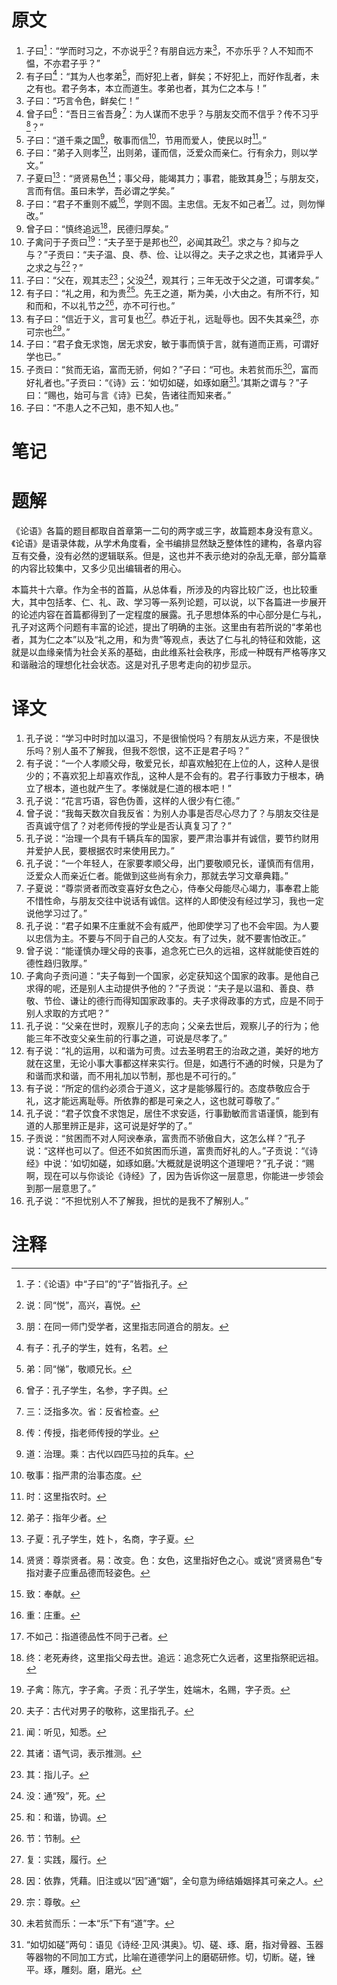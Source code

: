 # 原文
1. 子曰[^1]：“学而时习之，不亦说乎[^2]？有朋自远方来[^3]，不亦乐乎？人不知而不愠，不亦君子乎？”
2. 有子曰[^4]：“其为人也孝弟[^5]，而好犯上者，鲜矣；不好犯上，而好作乱者，未之有也。君子务本，本立而道生。孝弟也者，其为仁之本与！”
3. 子曰：“巧言令色，鲜矣仁！”
4. 曾子曰[^6]：“吾日三省吾身[^7]：为人谋而不忠乎？与朋友交而不信乎？传不习乎[^8]？”
5. 子曰：“道千乘之国[^9]，敬事而信[^10]，节用而爱人，使民以时[^11]。”
6. 子曰：“弟子入则孝[^12]，出则弟，谨而信，泛爱众而亲仁。行有余力，则以学文。”
7. 子夏曰[^13]：“贤贤易色[^14]；事父母，能竭其力；事君，能致其身[^15]；与朋友交，言而有信。虽曰未学，吾必谓之学矣。”
8. 子曰：“君子不重则不威[^16]，学则不固。主忠信。无友不如己者[^17]。过，则勿惮改。”
9. 曾子曰：“慎终追远[^18]，民德归厚矣。”
10. 子禽问于子贡曰[^19]：“夫子至于是邦也[^20]，必闻其政[^21]。求之与？抑与之与？”子贡曰：“夫子温、良、恭、俭、让以得之。夫子之求之也，其诸异乎人之求之与[^22]？”
11. 子曰：“父在，观其志[^23]；父没[^24]，观其行；三年无改于父之道，可谓孝矣。”
12. 有子曰：“礼之用，和为贵[^25]。先王之道，斯为美，小大由之。有所不行，知和而和，不以礼节之[^26]，亦不可行也。”
13. 有子曰：“信近于义，言可复也[^27]。恭近于礼，远耻辱也。因不失其亲[^28]，亦可宗也[^29]。”
14. 子曰：“君子食无求饱，居无求安，敏于事而慎于言，就有道而正焉，可谓好学也已。”
15. 子贡曰：“贫而无谄，富而无骄，何如？”子曰：“可也。未若贫而乐[^30]，富而好礼者也。”子贡曰：“《诗》云：‘如切如磋，如琢如磨[^31]。’其斯之谓与？”子曰：“赐也，始可与言《诗》已矣，告诸往而知来者。”
16. 子曰：“不患人之不己知，患不知人也。”
 
# 笔记

# 题解
《论语》各篇的题目都取自首章第一二句的两字或三字，故篇题本身没有意义。《论语》是语录体裁，从学术角度看，全书编排显然缺乏整体性的建构，各章内容互有交叠，没有必然的逻辑联系。但是，这也并不表示绝对的杂乱无章，部分篇章的内容比较集中，又多少见出编辑者的用心。

本篇共十六章。作为全书的首篇，从总体看，所涉及的内容比较广泛，也比较重大，其中包括孝、仁、礼、政、学习等一系列论题，可以说，以下各篇进一步展开的论述内容在首篇都得到了一定程度的展露。孔子思想体系的中心部分是仁与礼，孔子对这两个问题有丰富的论述，提出了明确的主张。这里由有若所说的“孝弟也者，其为仁之本”以及“礼之用，和为贵”等观点，表达了仁与礼的特征和效能，这就是以血缘亲情为社会关系的基础，由此维系社会秩序，形成一种既有严格等序又和谐融洽的理想化社会状态。这是对孔子思考走向的初步显示。
# 译文
1. 孔子说：“学习中时时加以温习，不是很愉悦吗？有朋友从远方来，不是很快乐吗？别人虽不了解我，但我不怨恨，这不正是君子吗？”
2. 有子说：“一个人孝顺父母，敬爱兄长，却喜欢触犯在上位的人，这种人是很少的；不喜欢犯上却喜欢作乱，这种人是不会有的。君子行事致力于根本，确立了根本，道也就产生了。孝悌就是仁道的根本吧！”
3. 孔子说：“花言巧语，容色伪善，这样的人很少有仁德。”
4. 曾子说：“我每天数次自我反省：为别人办事是否尽心尽力了？与朋友交往是否真诚守信了？对老师传授的学业是否认真复习了？”
5. 孔子说：“治理一个具有千辆兵车的国家，要严肃治事并有诚信，要节约财用并爱护人民，要根据农时来使用民力。”
6. 孔子说：“一个年轻人，在家要孝顺父母，出门要敬顺兄长，谨慎而有信用，泛爱众人而亲近仁者。能做到这些尚有余力，那就去学习文章典籍。”
7. 子夏说：“尊崇贤者而改变喜好女色之心，侍奉父母能尽心竭力，事奉君上能不惜性命，与朋友交往中说话有诚信。这样的人即使没有经过学习，我也一定说他学习过了。”
8. 孔子说：“君子如果不庄重就不会有威严，他即使学习了也不会牢固。为人要以忠信为主。不要与不同于自己的人交友。有了过失，就不要害怕改正。”
9. 曾子说：“能谨慎办理父母的丧事，追念死亡已久的远祖，这样就能使百姓的德性趋归敦厚。”
10. 子禽向子贡问道：“夫子每到一个国家，必定获知这个国家的政事。是他自己求得的呢，还是别人主动提供予他的？”子贡说：“夫子是以温和、善良、恭敬、节俭、谦让的德行而得知国家政事的。夫子求得政事的方式，应是不同于别人求取的方式吧？”
11. 孔子说：“父亲在世时，观察儿子的志向；父亲去世后，观察儿子的行为；他能三年不改变父亲生前的行事之道，可说是尽孝了。”
12. 有子说：“礼的运用，以和谐为可贵。过去圣明君王的治政之道，美好的地方就在这里，无论小事大事都这样来实行。但是，如遇行不通的时候，只是为了和谐而求和谐，而不用礼加以节制，那也是不可行的。”
13. 有子说：“所定的信约必须合于道义，这才是能够履行的。态度恭敬应合于礼，这才能远离耻辱。所依靠的都是可亲之人，这也就可尊敬了。”
14. 孔子说：“君子饮食不求饱足，居住不求安适，行事勤敏而言语谨慎，能到有道的人那里辨正是非，这可说是好学的了。”
15. 子贡说：“贫困而不对人阿谀奉承，富贵而不骄傲自大，这怎么样？”孔子说：“这样也可以了。但还不如贫困而乐道，富贵而好礼的人。”子贡说：“《诗经》中说：‘如切如磋，如琢如磨。’大概就是说明这个道理吧？”孔子说：“赐啊，现在可以与你谈论《诗经》了，因为告诉你这一层意思，你能进一步领会到那一层意思了。”
16. 孔子说：“不担忧别人不了解我，担忧的是我不了解别人。”
# 注释

[^1]: 子：《论语》中“子曰”的“子”皆指孔子。
[^2]: 说：同“悦”，高兴，喜悦。
[^3]: 朋：在同一师门受学者，这里指志同道合的朋友。
[^4]: 有子：孔子的学生，姓有，名若。
[^5]: 弟：同“悌”，敬顺兄长。
[^6]: 曾子：孔子学生，名参，字子舆。
[^7]: 三：泛指多次。省：反省检查。
[^8]: 传：传授，指老师传授的学业。
[^9]: 道：治理。乘：古代以四匹马拉的兵车。
[^10]: 敬事：指严肃的治事态度。
[^11]: 时：这里指农时。
[^12]: 弟子：指年少者。
[^13]: 子夏：孔子学生，姓卜，名商，字子夏。
[^14]: 贤贤：尊崇贤者。易：改变。色：女色，这里指好色之心。或说“贤贤易色”专指对妻子应重品德而轻姿色。
[^15]: 致：奉献。
[^16]: 重：庄重。
[^17]: 不如己：指道德品性不同于己者。
[^18]: 终：老死寿终，这里指父母去世。追远：追念死亡久远者，这里指祭祀远祖。
[^19]: 子禽：陈亢，字子禽。子贡：孔子学生，姓端木，名赐，字子贡。
[^20]: 夫子：古代对男子的敬称，这里指孔子。
[^21]: 闻：听见，知悉。
[^22]: 其诸：语气词，表示推测。
[^23]: 其：指儿子。
[^24]: 没：通“殁”，死。
[^25]: 和：和谐，协调。
[^26]: 节：节制。
[^27]: 复：实践，履行。
[^28]: 因：依靠，凭藉。旧注或以“因”通“姻”，全句意为缔结婚姻择其可亲之人。
[^29]: 宗：尊敬。
[^30]: 未若贫而乐：一本“乐”下有“道”字。
[^31]: “如切如磋”两句：语见《诗经·卫风·淇奥》。切、磋、琢、磨，指对骨器、玉器等器物的不同加工方式，比喻在道德学问上的磨砺研修。切，切断。磋，锉平。琢，雕刻。磨，磨光。